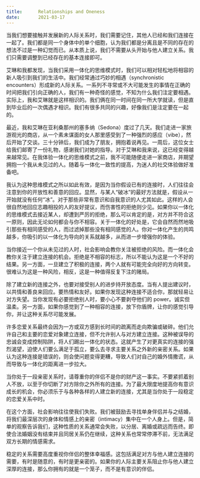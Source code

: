 ```yaml
---
title:      Relationships and Oneness
date:       2021-03-17
---
```


当我们想要接触并发展新的人际关系时，我们需要记住，其他人已经和我们连接在一起了。我们都是同一个身体中的单个细胞，认为我们都是分离且是不同的存在的想法不过是一种幻觉而已。从本质上说，我们不需要从头开始与他人建立关系。我们只需要调整到已经存在的基本连接即可。

艾琳和我都发现，当我们采用一体化的思维模式时，我们可以相对轻松地将相容的新人吸引到我们的生活中。我们经常通过巧妙的相遇（synchronistic encounters）形成新的人际关系。一系列不寻常或不大可能发生的事情在正确的时间把我们引向正确的人，我们有一种奇怪的感觉，不知为什么我们注定要相遇。实际上，我和艾琳就是这样相识的。我们俩在同一时间在同一所大学就读，但是直到毕业后的一次偶遇才相识。我们有很多共同的兴趣，好像我们是注定要在一起的。

最近，我和艾琳在亚利桑那州的塞多纳（Sedona）度过了几天。我们走进一家旅游观光的商店，从一个素未谋面的女人那里感受到了一种强烈的感应（vibe），然后开始了交谈。三十分钟后，我们成为了朋友，拥抱着说再见。一周后，这位女士给我们邮寄了一份礼物，感谢我们对她的指导。对于艾琳和我来说，这已经变得越来越常见。在我体验一体化的思维模式之前，我不可能随便走进一家商店，并期望拥抱一个我从未见过的人。随着与一体化一致性的提高，为迷人的社交体验做好准备吧。

我认为这种思维模式之所以如此有效，是因为当你假设已有的连接时，人们往往会注意到你的开放性和善意的回应。显然，与某人“破冰”的最好方法就是，假设从一开始就没有任何“冰”。对于那些非常有意识和自我意识的人尤其如此。这样的人会很自然地回应志趣相投的人的友好提议，而伤害性的拒绝则少见。如果你以一体化的思维模式去接近某人，却遭到严厉的拒绝，那么可以肯定的是，对方并不符合这一原则，因此无论如何都会与你不相容。关于一体化的好处是，它会自然而然地吸引那些有相同感受的人，而过滤掉那些没有相同感觉的人。你对一体化产生的共鸣越多，你吸引的以一体化为导向的关系就越多，从而进一步增强你的体验。

当你接近一个你从未见过的人时，社会影响会教你关注被拒绝的风险。而一体化会教你关注于建立连接的机会。拒绝是不相容的标志，所以不能认为这是一个不好的结果。另一方面，一旦建立了积极的连接，两个人就有可能完全向好的方向转变。很难认为这是一种风险，相反，这是一种值得反复下注的赌局。

除了建立新的连接之外，也要对接受别人的进步持开放态度。当有人提出建议时，以共情和善良来回应。要热情和友好。如果你发现这种连接不适合你，那就轻易让对方失望。当你发现有必要拒绝别人时，要小心不要剥夺他们的 power。诚实但温柔。另一方面，如果你感觉到了一种相容的连接，放下你盾牌，让你的感觉引导你，并让这种关系尽可能发展。

许多恋爱关系最终会因为一方或双方感到长时间的疏离而走向欺骗或破碎。他们允许自己和主要的恋爱对象建立连接，但不允许别人与对方建立连接。这种被误导的忠诚会变成控制陷阱，将人们踢出一体化的状态。这就产生了对更真实的连接的强烈渴望，迫使人们要么满足于孤立，要么去寻求主要关系之外新的亲密关系。如果认为这种连接是错误的，则会使问题变得更糟，导致人们对自己的婚外情撒谎，从而导致与一体化的距离进一步拉大。

当你处于一段亲密关系时，请尊重你的伴侣不是你的财产这一事实。不要紧抓着别人不放，以至于你切断了对方除你之外所有的连接。为了最大限度地提高你有意识成长的机会，你必须乐于与各种各样的人建立新的连接，尤其是当你处于一段稳定的恋爱关系中时。

在这个方面，社会影响往往使我们失败。我们被鼓励去寻找单身伴侣并与之结婚，将我们最深层次的身体和情感上的亲密（intimacy）集中在一个人身上。但是，简单的观察告诉我们，这种性质的关系通常会失败，以分居、离婚或疏远而告终。即使合法婚姻没有结束并且同居关系仍在继续，这种关系也常常停滞不前，无法满足双方长期的情感需求。

稳定的关系需要高度重视你伴侣的整体幸福感。这包括满足对方与他人建立连接的需要，有时是随意的，有时是更亲密的。如果你的人际主要关系阻止你与他人建立深厚的连接，那么你拥有的就是一个笼子，而不是有意识的伴侣。


